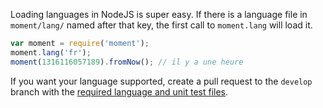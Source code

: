 Loading languages in NodeJS is super easy. If there is a language file in `moment/lang/` named after that key, the first call to `moment.lang` will load it.

```javascript
var moment = require('moment');
moment.lang('fr');
moment(1316116057189).fromNow(); // il y a une heure
```

If you want your language supported, create a pull request to the `develop` branch with the [required language and unit test files](#/i18n/adding-language/).
